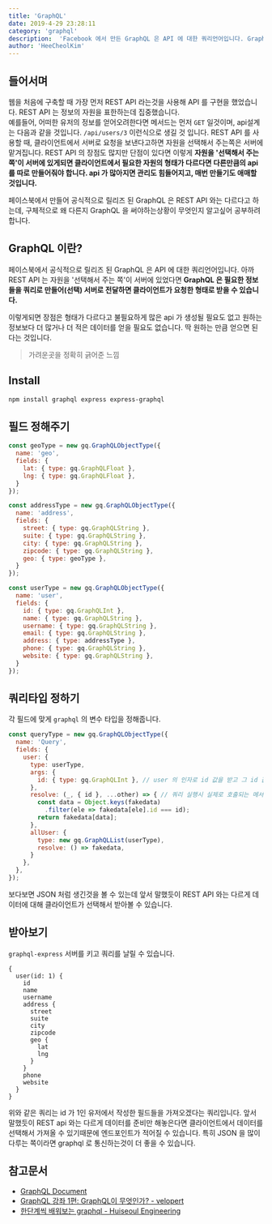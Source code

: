 ```yaml
---
title: 'GraphQL'
date: 2019-4-29 23:28:11
category: 'graphql'
description:  'Facebook 에서 만든 GraphQL 은 API 에 대한 쿼리언어입니다. GraphQL 과 REST API 의 차이점을 알아보고 어느 때 어떤 방식을 써야할지 정리해둡니다.'
author: 'HeeCheolKim'
---
```


## 들어서며

웹을 처음에 구축할 때 가장 먼저 REST API 라는것을 사용해 API 를 구현을 했었습니다. REST API 는 정보의 자원을 표한하는데 집중했습니다.  
예를들어, 어떠한 유저의 정보를 얻어오려한다면 메서드는 먼저 `GET` 일것이며, api설계는 다음과 같을 것입니다. `/api/users/3` 이런식으로 생길 것 입니다. REST API 를 사용할 때, 클라이언트에서 서버로 요청을 보낸다고하면 자원을 선택해서 주는쪽은 서버에 맡겨집니다. REST API 의 장점도 많지만 단점이 있다면 이렇게 **자원을 '선택해서 주는 쪽'이 서버에 있게되면 클라이언트에서 필요한 자원의 형태가 다르다면 다른만큼의 api 를 따로 만들어줘야 합니다. api 가 많아지면 관리도 힘들어지고, 매번 만들기도 애매할 것입니다.**

페이스북에서 만들어 공식적으로 릴리즈 된 GraphQL 은 REST API 와는 다르다고 하는데, 구체적으로 왜 다른지 GraphQL 을 써야하는상황이 무엇인지 알고싶어 공부하려합니다.

## GraphQL 이란?

페이스북에서 공식적으로 릴리즈 된 GraphQL 은 API 에 대한 쿼리언어입니다. 아까 REST API 는 자원을 '선택해서 주는 쪽'이 서버에 있었다면 **GraphQL 은 필요한 정보들을 쿼리로 만들어(선택) 서버로 전달하면 클라이언트가 요청한 형태로 받을 수 있습니다.**

이렇게되면 장점은 형태가 다르다고 불필요하게 많은 api 가 생성될 필요도 없고 원하는 정보보다 더 많거나 더 적은 데이터를 얻을 필요도 없습니다. 딱 원하는 만큼 얻으면 된다는 것입니다.

> 가려운곳을 정확히 긁어준 느낌

## Install

```bash
npm install graphql express express-graphql
```

## 필드 정해주기
```js
const geoType = new gq.GraphQLObjectType({
  name: 'geo',
  fields: {
    lat: { type: gq.GraphQLFloat },
    lng: { type: gq.GraphQLFloat },
  }
});
```
```js
const addressType = new gq.GraphQLObjectType({
  name: 'address',
  fields: {
    street: { type: gq.GraphQLString },
    suite: { type: gq.GraphQLString },
    city: { type: gq.GraphQLString },
    zipcode: { type: gq.GraphQLString },
    geo: { type: geoType },
  }
});
```
```js
const userType = new gq.GraphQLObjectType({
  name: 'user',
  fields: {
    id: { type: gq.GraphQLInt },
    name: { type: gq.GraphQLString },
    username: { type: gq.GraphQLString },
    email: { type: gq.GraphQLString },
    address: { type: addressType },
    phone: { type: gq.GraphQLString },
    website: { type: gq.GraphQLString },
  }
});
```

## 쿼리타입 정하기

각 필드에 맞게 `graphql` 의 변수 타입을 정해줍니다.

```js
const queryType = new gq.GraphQLObjectType({
  name: 'Query',
  fields: {
    user: {
      type: userType,
      args: {
        id: { type: gq.GraphQLInt }, // user 의 인자로 id 값을 받고 그 id 값의 타입은 Int
      },
      resolve: (_, { id }, ...other) => { // 쿼리 실행시 실제로 호출되는 메서드
        const data = Object.keys(fakedata)
          .filter(ele => fakedata[ele].id === id);
        return fakedata[data];
      },
      allUser: {
        type: new gq.GraphQLList(userType),
        resolve: () => fakedata,
      }
    },
  },
});
```
 보다보면 JSON 처럼 생긴것을 볼 수 있는데 앞서 말했듯이 REST API 와는 다르게 데이터에 대해 클라이언트가 선택해서 받아볼 수 있습니다.

## 받아보기
`graphql-express` 서버를 키고 쿼리를 날릴 수 있습니다.

```
{
  user(id: 1) {
    id
    name
    username
    address {
      street
      suite
      city
      zipcode
      geo {
        lat
        lng
      }
    }
    phone
    website
  }
}
```
위와 같은 쿼리는 id 가 1인 유저에서 작성한 필드들을 가져오겠다는 쿼리입니다. 앞서 말했듯이 REST api 와는 다르게 데이터를 준비만 해놓은다면 클라이언트에서 데이터를 선택해서 가져올 수 있기때문에 엔드포인트가 적어질 수 있습니다. 특히 JSON 을 많이 다루는 쪽이라면 graphql 로 통신하는것이 더 좋을 수 있습니다.


## 참고문서

* [GraphQL Document](https://graphql.org/learn/queries/#fields)
* [GraphQL 강좌 1편: GraphQL이 무엇인가? - velopert](https://velopert.com/2318)
* [한단계씩 배워보는 graphql - Huiseoul Engineering](https://engineering.huiseoul.com/%ED%95%9C-%EB%8B%A8%EA%B3%84%EC%94%A9-%EB%B0%B0%EC%9B%8C%EB%B3%B4%EB%8A%94-graphql-421ed6215008)
